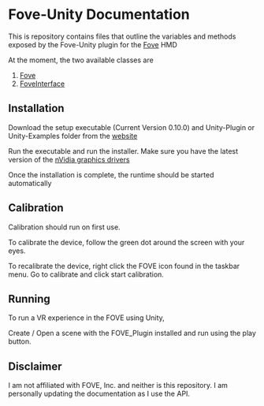 # Fove-Unity Documentation

This is repository contains files that outline the variables and methods exposed by the Fove-Unity plugin for the [Fove](https://getfove.com) HMD

At the moment, the two available classes are

1. [Fove](Fove.md)
2. [FoveInterface](FoveInterface.md)

## Installation
Download the setup executable (Current Version 0.10.0) and Unity-Plugin or Unity-Examples folder from the [website](http://getfove.com/developer) 

Run the executable and run the installer. Make sure you have the latest version of the [nVidia graphics drivers](http://www.geforce.com/drivers)

Once the installation is complete, the runtime should be started automatically

## Calibration
Calibration should run on first use.

To calibrate the device, follow the green dot around the screen with your eyes.

To recalibrate the device, right click the FOVE icon found in the taskbar menu. Go to calibrate and click start calibration.

## Running
To run a VR experience in the FOVE using Unity,

Create / Open a scene with the FOVE_Plugin installed and run using the play button.

## Disclaimer
I am not affiliated with FOVE, Inc. and neither is this repository. I am personally updating the documentation as I use the API.
